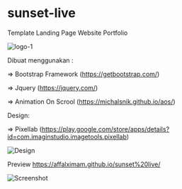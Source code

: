# sunset-live

Template Landing Page Website Portfolio

![logo-1](https://user-images.githubusercontent.com/62225185/126090490-c7aad24b-2f6d-4779-b66d-f6f9ad3e8c7f.png)

Dibuat menggunakan :

=> Bootstrap Framework (https://getbootstrap.com/)

=> Jquery (https://jquery.com/)

=> Animation On Scrool (https://michalsnik.github.io/aos/)


Design:

=> Pixellab (https://play.google.com/store/apps/details?id=com.imaginstudio.imagetools.pixellab)

![Design](https://user-images.githubusercontent.com/62225185/126090793-8ca9e13f-169c-46d3-9094-4eee3006f0b2.jpg)


Preview
https://affalximam.github.io/sunset%20live/


![Screenshot](https://user-images.githubusercontent.com/62225185/126091554-1568e206-a809-4084-a35c-8b33e3f1f811.jpg)
